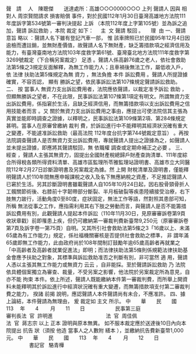 聲　請
　人　陳聰傑　　送達處所：高雄○○○0000○○○
上列
聲請人
因與
相對人
周崇賢間請求
損害賠償
事件，對於民國112年1月30日臺灣高雄地方法院111年度訴字第534號第一審判決提起
上訴
（本院112年度上字第105號）並為訴之追加，聲請
訴訟救助
，本院
裁定
如下：
    主  文
聲請
駁回
。
    理  由
一、聲請意旨
略以
：聲請人名下雖有登記汽車一部，
惟
該車牌照已於民國95年12月4日因逾檢而遭註銷，並無財產價值，故聲請人名下無財產，缺乏籌措款項之經濟信用及能力，有臺灣臺南地方法院103年度救字第61號、臺灣臺北地方法院111年度救字第3269號裁定（下合稱另案裁定）
足憑
。聲請人係高齡76歲之老人，依社會救助法第5條之3規定反面解釋，為無工作能力人；且車禍後無法工作，屬低收入戶，依
法律
扶助法第5條規定為無
資力
，無法負擔
本件
訴訟費用
。聲請人所提證據確實，不容否認，
顯有
勝訴之望，依民事訴訟法第107條規定聲請訴訟救助。
二、
按
當事人
無資力支出訴訟費用者，法院應依聲請，以裁定准予訴訟
救助
，但顯無勝訴之望者，不在此限，民事訴訟法第107條第1項定有明文。所謂無資力支出訴訟費用，係指窘於生活，且缺乏經濟信用，而無籌措款項以支出訴訟費用之信用技能者而言
。又
關於無資力支出訴訟費用之事由，應提出可使法院信其主張為真實並能即時調查之證據，以釋明之，民事訴訟法第109條第2項、第284條規定甚明。當事人在原審曾繳納
裁判
費，於訴訟進行中不能釋明其經濟狀況確有重大之變遷，不能遽准訴訟救助（最高法院
112年度台抗字第744號裁定意旨）
。再按
法院調查聲請人是否無資力支出訴訟費用，專就聲請人提出之證據為之，如聲請人並未提出證據，即應將其聲請駁回，無
依職權
調查或定期命補正之必要
。
三、
經查
，聲請人主張其無資力，固提出全國財產稅總歸戶財產查詢清單、111年度綜合所得稅各類所得資料清單、高雄市區監理所苓雅監理站證明書、高雄市立大同醫院112年2月27日診斷證明書及另案裁定為據。然
上開
財稅清單及證明書，僅能釋明聲請人於110年間無應申報課稅之收入及名下無應納稅之資產，不足推認聲請人已窘於生活。另其診斷證明書雖載聲請人自105年10月24日起，因右股骨頸骨折人工髖關節術後、右膝前十字韌帶部分斷裂、半月板破裂等疾患陸續接受治療，右下肢無力跛行，活動角度0至80度，症狀固定，無法工作等語，然對照其患部可知，
所稱
無法從事之工作，應指需利用其右下肢之勞動而言，與聲請人是否不能籌措訴訟費用有別，此觀聲請人提起本件訴訟（110年11月30日，見原審審訴卷第9頁收狀章戳）前即罹患上疾，但仍可繳納第一審裁判費新臺幣9,250元（原審審訴卷第7頁及訴字卷一第75頁）自明。又其所引社會救助法第5條之3「16歲以上、未滿65歲為有工作能力」規定，係社福機關審核是否提供社會救助之標準，
非
謂年滿65歲即無工作能力，此由政府尚於108年間制訂鼓勵年逾65歲高齡者再就業之「中高齡者及高齡者就業促進法」即明；而法律扶助法第5條則係規範法律扶助基金會應予扶助之對象，其標準與訴訟救助准否之判斷有別，非可當然
適
用，聲請人憑以主張其無工作能力或無資力
云云
，自非能採。至於聲請訴訟救助
乃
法院依具體個案獨立為審查、裁量，不受另案之影響，他法院於另案裁定所為意見，自亦不能
拘束
本件。依上所述，聲請人既能繳納本件第一審裁判費，而所舉上開資料未能釋明其於訴訟進行中經濟狀況確有重大變遷，而無籌措款項支付第二審裁判費之能力，
揆諸
前揭
說明，應認聲請人本件聲請尚有未合，不應准許。
四、據上論結，本件聲請為無理由，
爰
裁定如
主文
所示。
中　　華　　民　　國　　113 　年　　4 　　月　　11　　日
                    民事第三庭   
                              審判長法  官  許明進
                                    法  官  周佳佩
                                    法  官  蔣志宗
以上
正本
證明與原本無異。
如不服本裁定應於送達後10日內向本院提出
抗告
狀（須按
他造
當事人之人數附
繕本
），並繳納抗告費新臺幣1,000元。
中　　華　　民　　國　　113 　年　　4 　　月　　12　　日
                                    
書記官
  駱青樺